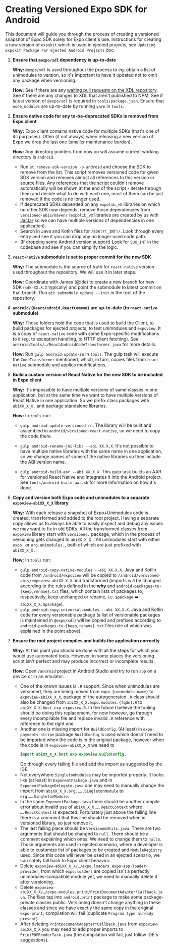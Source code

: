 # Creating Versioned Expo SDK for Android

This document will guide you through the process of creating a versioned snapshot of Expo SDK solely for Expo client's use. Instructions for creating a new version of `expokit` which is used in ejected projects, see `Updating Expokit Package For Ejected Android Projects` doc.

1. **Ensure that `@expo/xdl` dependency is up-to-date**

    **Why:** `@expo/xdl` is used throughout the process to eg. obtain a list of unimodules to version, so it's important to have it updated not to omit any package when versioning.

    **How:** See if there are any [waiting pull requests on the XDL repository](https://github.com/expo/expo-cli/pulls). See if there are any changes to XDL that aren't published to NPM. See if latest version of `@expo/xdl` is required in `tools/package.json`. Ensure that `node_modules` are up-to-date by running `yarn` in `tools`.

2. **Ensure native code for any to-be-deprecated SDKs is removed from Expo client**

    **Why:** Expo client contains native code for multiple SDKs (that's one of its purposes). Often (if not always) when releasing a new version of Expo we drop the last one (smaller maintenance burden).

    **How:** Any directory pointers from now on will assume current working directory is `android`.
      - Run `et remove-sdk-version -p android` and choose the SDK to remove from the list. This script removes versioned code for given SDK version and removes almost all references to this version in source files. Any references that the script couldn't remove automatically will be shown at the end of the script - iterate through them and decide what to do with each one, most of them can be just removed if the code is no longer used.
      - If deprecated SDKs depended on any `expolib_vX` libraries on which no other SDK now depends, remove those dependencies from `versioned-abis/maven/` (`expolib_vX` libraries are created by us with [JarJar](https://github.com/shevek/jarjar) so we can have multiple versions of dependencies in one application).
      - Search in Java and Kotlin files for `/SDK(?!_INT)/`. Look through every entry and see if you can drop any no longer used code path.
      - (If dropping some Android version support) Look for `SDK_INT` in the codebase and see if you can simplify the logic.

3. **`react-native` submodule is set to proper commit for the new SDK**

    **Why:** The submodule is the source of truth for `react-native` version used throughout the repository. We will use it in later steps.
    
    **How:** Coordinate with James (@ide) to create a new branch for new SDK (`sdk-XX.X.X` typically) and point the submodule to latest commit on that branch. Run `git submodule update --init` in the root of the repository.

4. **`android/{ReactAndroid,ReactCommon}` are up-to-date (to `react-native` submodule)**

    **Why:** Those folders hold the code that is used to build the Client, to build packages for ejected projects, to test unimodules and `expoview`. It is a copy of `react-native` code with some Expo-specific modifications to it (eg. to exception handling, to HTTP client fetching). See `android/tools/…/ReactAndroidCodeTransformer.java` for more details.

    **How:** Run `gulp android-update-rn` in `tools`. The gulp task will execute the `CodeTransformer` mentioned, which, in turn, copies files from `react-native` submodule and applies modifications.

5. **Build a custom version of React Native for the new SDK to be included in Expo client**

    **Why:** It's impossible to have multiple versions of same classes in one application, but at the same time we want to have multiple versions of React Native in one application. So we prefix class packages with `abiXX_X_X.` and package standalone libraries.

    **How:** In `tools` run:
      * `gulp android-update-versioned-rn`. The library will be built and assembled in `android/versioned-react-native`, so we need to copy the code there.

      * `gulp android-rename-jni-libs --abi XX.X.X`. It's not possible to have multiple native libraries with the same name in one application, so we change names of some of the native libraries so they include the ABI version name.

      * `gulp android-build-aar --abi XX.X.X`. This gulp task builds an AAR for versioned React Native and integrates it into the Android project. See `tools/android-build-aar.sh` for more information on how it's done.

6. **Copy and version both Expo code and unimodules to a separate `expoview-abiXX_X_X` library**

    **Why:** With each release a snapshot of Expo+Unimodules code is created, transformed and added to the root project. Having a separate copy allows us to always be able to easily inspect and debug any issues we may want to fix in old SDKs. All the transformed classes from `expoview` library start with `versioned.` package, which in the process of versioning gets changed to `abiXX_X_X.`. All unimodules start with either `expo.` or `org.unimodules.`, both of which are just prefixed with `abiXX_X_X.`.

    **How:** In `tools` run:
      * `gulp android-copy-native-modules --abi XX.X.X`. Java and Kotlin code from `/android/expoview` will be copied to `/android/versioned-abis/expoview-abiXX_X_X` and transformed (imports will be changed according to the rules defined in the **why** and `android-packages-to-{keep,rename}.txt` files, which contain lists of packages to, respectively, keep unchanged or rename, i.e. `$package` ➡️ `abiXX_X_X.$package`).
      * `gulp android-copy-universal-modules --abi XX.X.X`. Java and Kotlin code for every versionable package (a list of versionable packages is maintained in `@expo/xdl`) will be copied and prefixed according to `android-packages-to-{keep,rename}.txt` files role of which was explained in the point above).

7. **Ensure the root project compiles and builds the application correctly**

    **Why:** At this point you should be done with all the steps for which you would use automated tools. However, in some places the versioning script isn't perfect and may produce incorrect or incomplete results.

    **How:** Open `/android` project in Android Studio and try to run `app` on a device or in an emulator.
      * One of the known issues is `.R` support. Since when unimodules are versioned, they are being moved from `expo-{unimodule-name}` to `expoview-abiXX_X_X`, package of the autogenerated `.R` class should also be changed from `abiXX_X_X.expo.modules.{fqdn}.R` to `abiXX_X_X.host.exp.expoview.R`. In the future I believe the tooling should be doing this replacement, for now however, go through every incompilable file and replace invalid `.R` reference with reference to the right one.
      * Another one is missing import for `BuildConfig`. (At least) in `expo-payments-stripe` package `BuildConfig` is used which doesn't need to be imported when the code is in the original package, however when the code is in `expoview-abiXX_X_X` we need to
        ```java
        import abiXX_X_X.host.exp.expoview.BuildConfig;
        ```
        Go through every failing file and add the import as suggested by the IDE.
      * Not everywhere `SingletonModules` may be imported properly. It looks like (at least) in `ExponentPackage.java` and in `ExponentPackageDelegate.java` one may need to manually change the import from `abiXX_X_X.org.…….SingletonModule` to `org.….SingletonModule`.
      * In the same `ExponentPackage.java` there should be another compile error about invalid use of `abiXX_X_X.….ReactContext` where `….ReactContext` is expected. Fortunately just above the failing line there is a comment that this line should be removed when in versioned library, so just remove it.
      * The last failing place should be `VersionedUtils.java`. There are two arguments that should be changed to `null`. There should be a comment explaining which ones. We need to change them to `null`s. Those arguments are used in ejected scenario, where a developer is able to customize list of packages to be created and `ModuleRegistry` used. Since this code will never be used in an ejected scenario, we can safely fall back to Expo client behavior.
      * Delete `expoview-abiXX_X_X/…/expo.loaders`. `expo-app-loader-provider`, from which `expo.loaders` are copied isn't a perfectly unimodules-compatible module yet, we need to manually delete it after versioning.
      * Delete `expoview-abiXX_X_X/…/expo.modules.print/PrintDocumentAdapter*Callback.java`. The files tap into `android.print` package to make some package-private classes public. Versioning doesn't change anything in these classes and since we have exactly the same copy in the original `expo-print`, compilation will fail (duplicate `Program type already present`).
      * After deleting `PrintDocumentAdapter*Callback.java` from `expoview-abiXX_X_X` you may need to add proper imports to `PrintPDFRenderTask.java` (the compilation will fail, just follow IDE's suggestions).
